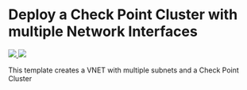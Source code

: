 # Deploy a Check Point Cluster with multiple Network Interfaces

<a href="https://portal.azure.com/#create/Microsoft.Template/uri/https%3A%2F%2Fraw.githubusercontent.com%2Fchkp-zegman%2Fazure-quickstart-templates%2Fmaster%2Fcheckpoint-cluster%2Fazuredeploy.json" target="_blank">
    <img src="http://azuredeploy.net/deploybutton.png"/>
</a>

<a href="http://armviz.io/#/?load=https%3A%2F%2Fraw.githubusercontent.com%2Fchkp-zegman%2Fazure-quickstart-templates%2Fmaster%2Fcheckpoint-cluster%2Fazuredeploy.json" target="_blank">
    <img src="http://armviz.io/visualizebutton.png"/>
</a>

This template creates a VNET with multiple subnets and a Check Point Cluster
